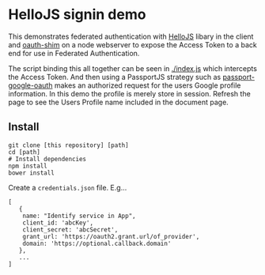 # HelloJS signin demo

This demonstrates federated authentication with [HelloJS](https://adodson.com/hello.js) libary in the client and [oauth-shim](https://github.com/MrSwitch/node-oauth-shim) on a node webserver to expose the Access Token to a back end for use in Federated Authentication.

The script binding this all together can be seen in [./index.js](./index.js) which intercepts the Access Token. And then using a PassportJS strategy such as [passport-google-oauth](https://github.com/jaredhanson/passport-google-oauth) makes an authorized request for the users Google profile information. In this demo the profile is merely store in session. Refresh the page to see the Users Profile name included in the document page.

## Install

	git clone [this repository] [path]
	cd [path]
	# Install dependencies
	npm install
	bower install

Create a `credentials.json` file. E.g...

	[
	   {
	   	name: "Identify service in App",
	   	client_id: 'abcKey',
	   	client_secret: 'abcSecret',
	   	grant_url: 'https://oauth2.grant.url/of_provider',
	   	domain: 'https://optional.callback.domain'
	   },
	   ...
	]


